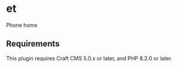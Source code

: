 # et

Phone home

## Requirements

This plugin requires Craft CMS 5.0.x or later, and PHP 8.2.0 or later.

